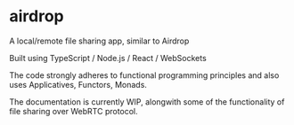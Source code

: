 # airdrop

A local/remote file sharing app, similar to Airdrop

Built using TypeScript / Node.js / React / WebSockets

The code strongly adheres to functional programming principles and also uses Applicatives, Functors, Monads.

The documentation is currently WIP, alongwith some of the functionality of file sharing over WebRTC protocol.
